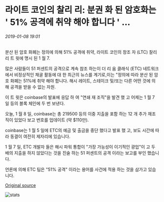 # 라이트 코인의 찰리 리: 분권 화 된 암호화는 ' 51% 공격에 취약 해야 합니다 ' ...

###### 2019-01-08 19:01

분산 된 암호 화폐는 정의에 의해 51% 공격에 취약, 라이트 코인의 창조 자 (LTC) 찰리 리 트 윗에 명시 된 1 월 7.

많은 사람들이 51 퍼센트의 공격으로 계속 참조 하는이 더 리 움 클래식 (ETC) 네트워크에서 비정상적인 채굴 활동에 대 한 최근의 뉴스를 계기로,이는 "정의에 따라 분산 된 암호 화폐는 51%에 취약 해야 합니다. 해시 레이트, 스테이크 및/또는 다른 어떤 것에 의해 공격을 받을 수 없는 자원.

이 트 윗은 coinbase의 발표에 응답 하 여 "연쇄 재 조직"을 발견 했 고 어제는 1 월 7 일 등의 블록 체인에 두 번 보낸다.

오늘, 1 월 8 일, coinbase는 총 219500 등의 이중 지출을 포함 하는 12 개 추가 재조직이 있었다 보고 번호를 업데이트 (약 $110만).

coinbase는 1 월 5 일에 ETC의 예금 및 출금을 중단 했다고 발표 했 고, 보도 시간에 따라 동결이 여전히 제자리에 있습니다.

1 월 7 일, ETC 개발자 들은 해시 파워 통합이 "가장 가능성이 이기적인 광업"이 고 두 배의 지출을 하지 않았다는 것을 진술 하는 51 퍼센트의 공격 이라는 보고를 부인 했습니다.

언론에 의해 ETC 팀은 "51% 공격" 이라는 용어를 사건에 적용 하는 것을 삼가고 있습니다.

[Original source](https://cointelegraph.com/news/litecoins-charlie-lee-decentralized-crypto-must-be-susceptible-to-51-attacks)

![stats](https://c.statcounter.com/11760860/0/a89fa40b/1/ "stats")